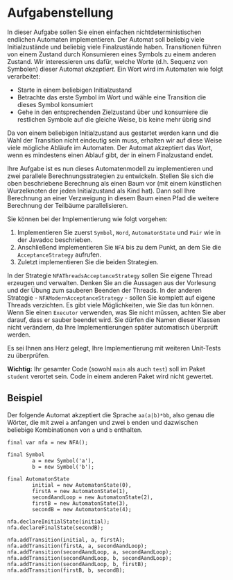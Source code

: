 # Aufgabenstellung

In dieser Aufgabe sollen Sie einen einfachen nichtdeterministischen endlichen Automaten implementieren.
Der Automat soll beliebig viele Initialzustände und beliebig viele Finalzustände haben.
Transitionen führen von einem Zustand durch Konsumieren eines Symbols zu einem anderen Zustand.
Wir interessieren uns dafür, welche Worte (d.h. Sequenz von Symbolen) dieser Automat _akzeptiert_.
Ein Wort wird im Automaten wie folgt verarbeitet:

- Starte in einem beliebigen Initialzustand
- Betrachte das erste Symbol im Wort und wähle eine Transition die dieses Symbol konsumiert
- Gehe in den entsprechenden Zielzustand über und konsumiere die restlichen Symbole auf die gleiche Weise, bis keine mehr übrig sind

Da von einem beliebigen Initialzustand aus gestartet werden kann und die Wahl der Transition nicht eindeutig sein muss, erhalten wir auf diese Weise viele mögliche Abläufe im Automaten.
Der Automat akzeptiert das Wort, wenn es mindestens einen Ablauf gibt, der in einem Finalzustand endet.

Ihre Aufgabe ist es nun dieses Automatenmodell zu implementieren und zwei parallele Berechnungsstrategien zu entwickeln.
Stellen Sie sich die oben beschriebene Berechnung als einen Baum vor (mit einem künstlichen Wurzelknoten der jeden Initialzustand als Kind hat).
Dann soll Ihre Berechnung an einer Verzweigung in diesem Baum einen Pfad die weitere Berechnung der Teilbäume parallelisieren.

Sie können bei der Implementierung wie folgt vorgehen:

1. Implementieren Sie zuerst `Symbol`, `Word`, `AutomatonState` und `Pair` wie in der Javadoc beschrieben.
2. Anschließend implementieren Sie `NFA` bis zu dem Punkt, an dem Sie die `AcceptanceStrategy` aufrufen.
3. Zuletzt implementieren Sie die beiden Strategien. 

In der Strategie `NFAThreadsAcceptanceStrategy` sollen Sie eigene Thread erzeugen und verwalten.
Denken Sie an die Aussagen aus der Vorlesung und der Übung zum sauberen Beenden der Threads.
In der anderen Strategie - `NFAModernAcceptanceStrategy` - sollen Sie komplett auf eigene Threads verzichten.
Es gibt viele Möglichkeiten, wie Sie das tun können. Wenn Sie einen `Executor` verwenden, was Sie nicht müssen, achten Sie aber darauf, dass er sauber beendet wird.
Sie dürfen die Namen dieser Klassen nicht verändern, da Ihre Implementierungen später automatisch überprüft werden.

Es sei Ihnen ans Herz gelegt, Ihre Implementierung mit weiteren Unit-Tests zu überprüfen.

**Wichtig:** Ihr gesamter Code (sowohl `main` als auch `test`) soll im Paket `student` verortet sein.
Code in einem anderen Paket wird nicht gewertet.

## Beispiel

Der folgende Automat akzeptiert die Sprache `aa(a|b)*bb`,
also genau die Wörter, die mit zwei `a` anfangen und zwei `b` enden und dazwischen beliebige Kombinationen von `a` und `b` enthalten. 

```
final var nfa = new NFA();

final Symbol
        a = new Symbol('a'),
        b = new Symbol('b');

final AutomatonState
        initial = new AutomatonState(0),
        firstA = new AutomatonState(1),
        secondAandLoop = new AutomatonState(2),
        firstB = new AutomatonState(3),
        secondB = new AutomatonState(4);

nfa.declareInitialState(initial);
nfa.declareFinalState(secondB);

nfa.addTransition(initial, a, firstA);
nfa.addTransition(firstA, a, secondAandLoop);
nfa.addTransition(secondAandLoop, a, secondAandLoop);
nfa.addTransition(secondAandLoop, b, secondAandLoop);
nfa.addTransition(secondAandLoop, b, firstB);
nfa.addTransition(firstB, b, secondB);
```
